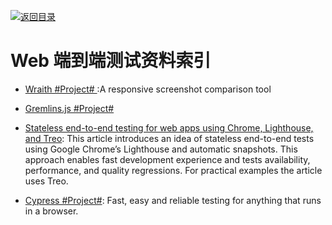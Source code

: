 [![返回目录](https://parg.co/UGo)](https://parg.co/b4z) 


# Web 端到端测试资料索引

* [Wraith #Project# ](https://github.com/bbc-news/wraith):A responsive screenshot comparison tool

* [Gremlins.js #Project# ](https://github.com/marmelab/gremlins.js)

* [Stateless end-to-end testing for web apps using Chrome, Lighthouse, and Treo](https://hackernoon.com/stateless-end-to-end-testing-for-web-apps-7b54855f3c48?source=linkShare-fe48c4221a4c-1508838031): This article introduces an idea of stateless end-to-end tests using Google Chrome’s Lighthouse and automatic snapshots. This approach enables fast development experience and tests availability, performance, and quality regressions. For practical examples the article uses Treo.

* [Cypress #Project#](https://github.com/cypress-io/cypress): Fast, easy and reliable testing for anything that runs in a browser.
